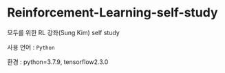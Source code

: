# Reinforcement-Learning-self-study

모두를 위한 RL 강좌(Sung Kim) self study

사용 언어 : ```Python```

환경 : python=3.7.9, tensorflow2.3.0
